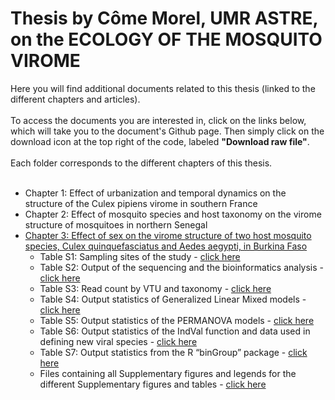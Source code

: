 # Thesis by Côme Morel, UMR ASTRE, on the ECOLOGY OF THE MOSQUITO VIROME
Here you will find additional documents related to this thesis (linked to the different chapters and articles).<br> 
<br>
To access the documents you are interested in, click on the links below, which will take you to the document's Github page. Then simply click on the download icon at the top right of the code, labeled **"Download raw file"**.<br>
<br>
Each folder corresponds to the different chapters of this thesis.<br> 
<br>
 - Chapter 1: Effect of urbanization and temporal dynamics on the structure of the Culex pipiens virome in southern France
 - Chapter 2: Effect of mosquito species and host taxonomy on the virome structure of mosquitoes in northern Senegal
 -  [Chapter 3: Effect of sex on the virome structure of two host mosquito species, Culex quinquefasciatus and Aedes aegypti, in Burkina Faso](https://github.com/ComeMorel/Thesis/tree/main/Chapter%203%3A%20Effect%20of%20the%20sex)
    - Table S1: Sampling sites of the study - [click here](https://github.com/ComeMorel/Thesis/blob/main/Chapter%203%3A%20Effect%20of%20the%20sex/Table_S1-Sampling%20sites%20of%20the%20study.csv)
    - Table S2: Output of the sequencing and the bioinformatics analysis - [click here](https://github.com/ComeMorel/Thesis/blob/main/Chapter%203%3A%20Effect%20of%20the%20sex/Table_S2-Output%20of%20the%20sequencing%20and%20the%20bioinformatics%20analysis.csv)
    - Table S3: Read count by VTU and taxonomy - [click here](https://github.com/ComeMorel/Thesis/blob/main/Chapter%203%3A%20Effect%20of%20the%20sex/Table_S3-Read%20count%20by%20VTU%20and%20taxonomy.csv)
    - Table S4: Output statistics of Generalized Linear Mixed models - [click here](https://github.com/ComeMorel/Thesis/blob/main/Chapter%203%3A%20Effect%20of%20the%20sex/Table_S4-Output%20statistics%20of%20Generalized%20Linear%20Mixed%20models.csv)
    - Table S5: Output statistics of the PERMANOVA models - [click here](https://github.com/ComeMorel/Thesis/blob/main/Chapter%203%3A%20Effect%20of%20the%20sex/Table_S5-Output%20statistics%20of%20the%20PERMANOVA%20models.csv)
    - Table S6: Output statistics of the IndVal function and data used in defining new viral species - [click here](https://github.com/ComeMorel/Thesis/blob/main/Chapter%203%3A%20Effect%20of%20the%20sex/Table_S6-Output%20statistics%20of%20the%20IndVal%20function%20and%20data%20used%20in%20defining%20new%20viral%20species.csv)
    - Table S7: Output statistics from the R “binGroup” package - [click here](https://github.com/ComeMorel/Thesis/blob/main/Chapter%203%3A%20Effect%20of%20the%20sex/Table_S7-Output%20statistics%20from%20the%20R%20%E2%80%9CbinGroup%E2%80%9D%20package.csv)
    - Files containing all Supplementary figures and legends for the different Supplementary figures and tables - [click here](https://github.com/ComeMorel/Thesis/raw/main/Chapter%203:%20Effect%20of%20the%20sex/%20Supplemental_Figures_Tables_legends.docx)
